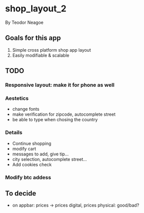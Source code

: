 # shop_layout_2
By Teodor Neagoe

## Goals for this app
1. Simple cross platform shop app layout
2. Easily modifiable & scalable

## TODO
### Responsive layout: make it for phone as well
### Aestetics
- change fonts
- make verification for zipcode, autocomplete street
- be able to type when chosing the country
### Details
- Continue shopping
- modify cart
- messages to add, give tip...
- city selection, autocomplete street...
- Add cookies check
### Modify btc addess

## To decide
- on appbar: prices -> prices digital, prices physical: good/bad?